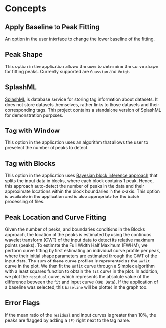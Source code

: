 # Concepts

## Apply Baseline to Peak Fitting
An option in the user interface to change the lower baseline of the fitting.

## Peak Shape
This option in the application allows the user to determine the curve shape for fitting peaks. Currently supported are `Guassian` and `Voigt`.

## SplashML
[SplashML](https://github.com/als-computing/splash-ml) is database service for storing tag information about datasets. It does not store datasets themselves, rather links to those datasets and their corresponding tags. This project contains a standalone version of SplashML for demonstration purposes.

## Tag with Window
This option in the application uses an algorithm that allows the user to preselect the number of peaks to detect.
## Tag with Blocks
This option in the application uses [Bayesian block inference approach](https://iopscience.iop.org/article/10.1088/0004-637X/764/2/167/meta) that splits the input data in blocks, where each block contains 1 peak. Hence, this approach auto-detect the number of peaks in the data and their approximate locations within the block boundaries in the x-axis. This option is available in the application and is also appropriate for the batch processing of files.

## Peak Location and Curve Fitting
Given the number of peaks, and boundaries conditions in the Blocks approach, the location of the peaks is estimated by using the continuos wavelet transform (CWT) of the input data to detect its relative maximum points (peaks). To estimate the Full Width Half Maximum (FWHM), we perform curve fitting by first estimating an individual curve profile per peak, where their initial shape parameters are estimated through the CWT of the input data. The sum of these curve profiles is represented as the `unfit` curve in the plot. We then fit the `unfit` curve through a Simplex algorithm with a least squares function to obtain the `fit` curve in the plot. In addition, we plot the `residual` curve, which represents the absolute value of the difference between the `fit` and input curve (`XRD Data`). If the application of a baseline was selected, this `baseline` will be plotted in the graph too.

## Error Flags
If the mean ratio of the `residual` and input curves is greater than 10%, the peaks are flagged by adding a `(F)` right next to the tag name.
 
